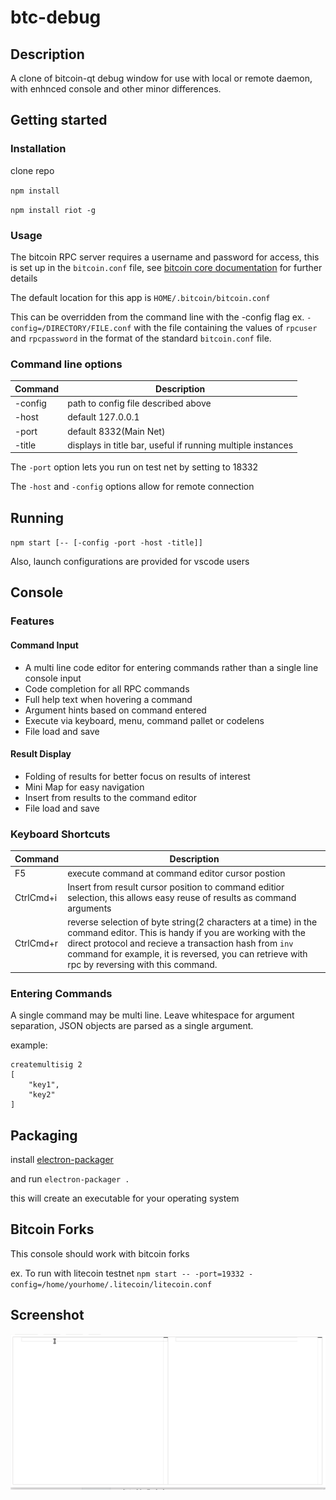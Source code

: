 # btc-debug

## Description
A clone of bitcoin-qt debug window for use with local or remote daemon, with enhnced console and other minor differences.

## Getting started
### Installation
clone repo

`npm install`

`npm install riot -g`

### Usage
The bitcoin RPC server requires a username and password for access, this is set up in the 
`bitcoin.conf` file, see [bitcoin core documentation](https://en.bitcoin.it/wiki/Running_Bitcoin#Bitcoin.conf_Configuration_File) for further details

The default location for this app is `HOME/.bitcoin/bitcoin.conf`

This can be overridden from the command line with the -config flag ex. `-config=/DIRECTORY/FILE.conf` with the file containing the values of `rpcuser` and `rpcpassword` in the format of the standard `bitcoin.conf` file.

### Command line options
| Command | Description                         |
| ------- | -----------                         |
| -config | path to config file described above |
| -host   | default 127.0.0.1                   |
| -port   | default 8332(Main Net)              |
| -title  | displays in title bar, useful if running multiple instances |

The `-port` option lets you run on test net by setting to 18332

The `-host` and `-config` options allow for remote connection

## Running

`npm start [-- [-config -port -host -title]]` 

Also, launch configurations are provided for vscode users

## Console

### Features
#### Command Input
* A multi line code editor for entering commands rather than a single line console input
* Code completion for all RPC commands
* Full help text when hovering a command
* Argument hints based on command entered
* Execute via keyboard, menu, command pallet or codelens
* File load and save

#### Result Display
* Folding of results for better focus on results of interest
* Mini Map for easy navigation
* Insert from results to the command editor
* File load and save

### Keyboard Shortcuts
| Command | Description                         |
| ------- | -----------                         |
| F5      | execute command at command editor cursor postion |
| CtrlCmd+i | Insert from result cursor position to command editior selection, this allows easy reuse of results as command arguments |
| CtrlCmd+r | reverse selection of byte string(2 characters at a time) in the command editor.  This is handy if you are working with the direct protocol and recieve a transaction hash from `inv` command for example, it is reversed, you can retrieve with rpc by reversing with this command. |

### Entering Commands

A single command may be multi line.  Leave whitespace for argument separation, JSON objects are parsed as a single argument.

example:
```
createmultisig 2
[
    "key1",
    "key2"
]
```
## Packaging
install [electron-packager](https://www.npmjs.com/package/electron-packager)

and run `electron-packager .`

this will create an executable for your operating system

## Bitcoin Forks
This console should work with bitcoin forks

ex. To run with litecoin testnet `npm start -- -port=19332 -config=/home/yourhome/.litecoin/litecoin.conf`

## Screenshot

![debug.gif](https://github.com/rsbondi/btc-debug/blob/master/debug.gif "What it looks like")

